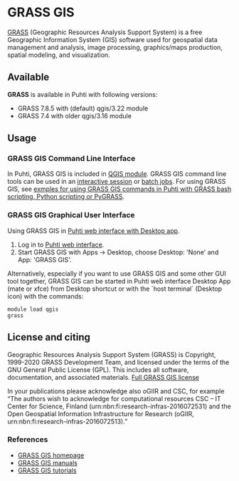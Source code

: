 # GRASS GIS

[GRASS](https://grass.osgeo.org/) (Geographic Resources Analysis Support System) is a free Geographic Information System (GIS) software used for geospatial data management and analysis, image processing, graphics/maps production, spatial modeling, and visualization.

## Available

__GRASS__ is available in Puhti with following versions:

* GRASS 7.8.5 with (default) qgis/3.22 module
* GRASS 7.4 with older qgis/3.16 module

## Usage

### GRASS GIS Command Line Interface 

In Puhti, GRASS GIS is included in [QGIS module](qgis.md). GRASS GIS command line tools can be used in an [interactive session](../computing/running/interactive-usage.md) or [batch jobs](../computing/running/getting-started.md). For using GRASS GIS, see [exmples for using GRASS GIS commands in Puhti with GRASS bash scripting, Python scripting or PyGRASS](https://github.com/csc-training/geocomputing/tree/master/grass).

### GRASS GIS Graphical User Interface

Using GRASS GIS in [Puhti web interface with Desktop app](../computing/webinterface/desktop.md).

1. Log in to [Puhti web interface](https://puhti.csc.fi). 
2. Start GRASS GIS with Apps -> Desktop, choose Desktop: 'None' and App: 'GRASS GIS'.

Alternatively, especially if you want to use GRASS GIS and some other GUI tool together, GRASS GIS can be started in Puhti web interface Desktop App (mate or xfce) from Desktop shortcut or with the ´host terminal´ (Desktop icon) with the commands:

```
module load qgis
grass
```

## License and citing

Geographic Resources Analysis Support System (GRASS) is Copyright, 1999-2020 GRASS Development Team, and licensed under the terms of the GNU General Public License (GPL). This includes all software, documentation, and associated materials. [Full GRASS GIS license](https://grass.osgeo.org/about/license/)

In your publications please acknowledge also oGIIR and CSC, for example “The authors wish to acknowledge for computational resources CSC – IT Center for Science, Finland (urn:nbn:fi:research-infras-2016072531) and the Open Geospatial Information Infrastructure for Research (oGIIR, urn:nbn:fi:research-infras-2016072513).”

### References

* [GRASS GIS homepage](https://grass.osgeo.org/)
* [GRASS GIS manuals](https://grass.osgeo.org/learn/manuals/)
* [GRASS GIS tutorials](https://grass.osgeo.org/learn/tutorials/)
